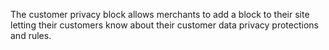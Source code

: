 The customer privacy block allows merchants to add a block to their site letting their customers know about their customer data privacy protections and rules.
